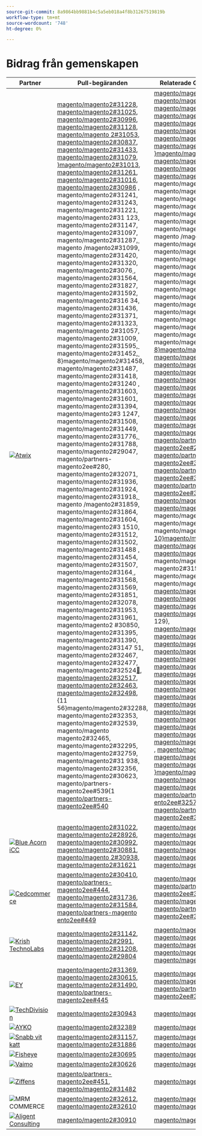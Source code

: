 ```yaml
---
source-git-commit: 8a9864bb9881b4c5a5eb018a4f8b31267519819b
workflow-type: tm+mt
source-wordcount: '748'
ht-degree: 0%

---
```

# Bidrag från gemenskapen

| Partner | Pull-begäranden | Relaterade GitHub-problem |
| ------- | ------- | ------- |
| <a target="_blank" href="https://partners.magento.com/portal/directory/?query=Atwix"><img alt="Atwix" src="https://avatars.githubusercontent.com/t/2617739?s=400&v=4"></a> | [magento/magento2#31228](https://github.com/magento/magento2/pull/31228), [magento/magento2#31025](https://github.com/magento/magento2/pull/31025), [magento/magento2#30996](https://github.com/magento/magento2/pull/30996), [magento/magento2#31128](https://github.com/magento/magento2/pull/31128), [magento/magento 2#31053](https://github.com/magento/magento2/pull/31053), [magento/magento2#30837](https://github.com/magento/magento2/pull/30837), [magento/magento2#31433](https://github.com/magento/magento2/pull/31433), [magento/magento2#31079](https://github.com/magento/magento2/pull/31079), [&rbrace;magento/magento2#31013](https://github.com/magento/magento2/pull/31013), [magento/magento2#31261](https://github.com/magento/magento2/pull/31261), [magento/magento2#31016](https://github.com/magento/magento2/pull/31016), [magento/magento2#30986](https://github.com/magento/magento2/pull/30986) [, &#x200B;](https://github.com/magento/magento2/pull/31241)magento/magento2#31241[, &#x200B;](https://github.com/magento/magento2/pull/31243)magento/magento2#31243[, &#x200B;](https://github.com/magento/magento2/pull/31221)magento/magento2#31221[, &#x200B;](https://github.com/magento/magento2/pull/31123)magento/magento2#31 123[, &#x200B;](https://github.com/magento/magento2/pull/31147)magento/magento2#31147[, &#x200B;](https://github.com/magento/magento2/pull/31097)magento/magento2#31097[, &#x200B;](https://github.com/magento/magento2/pull/31287)magento/magento2#31287[, &#x200B;](https://github.com/magento/magento2/pull/31099)magento /magento2#31099[, &#x200B;](https://github.com/magento/magento2/pull/31420)magento/magento2#31420[, &#x200B;](https://github.com/magento/magento2/pull/31320)magento/magento2#31320[, &#x200B;](https://github.com/magento/magento2/pull/30776)magento/magento2#3076[&#x200B; , &#x200B;](https://github.com/magento/magento2/pull/31564)magento/magento2#31564[, &#x200B;](https://github.com/magento/magento2/pull/31827)magento/magento2#31827[, &#x200B;](https://github.com/magento/magento2/pull/31592)magento/magento2#31592[, &#x200B;](https://github.com/magento/magento2/pull/31634)magento/magento2#316 34[, &#x200B;](https://github.com/magento/magento2/pull/31436)magento/magento2#31436[, &#x200B;](https://github.com/magento/magento2/pull/31371)magento/magento2#31371[, &#x200B;](https://github.com/magento/magento2/pull/31323)magento/magento2#31323[, &#x200B;](https://github.com/magento/magento2/pull/31057)magento/magento 2#31057[, &#x200B;](https://github.com/magento/magento2/pull/31009)magento/magento2#31009[, &#x200B;](https://github.com/magento/magento2/pull/31595)magento/magento2#31595[, &#x200B;](https://github.com/magento/magento2/pull/31452) magento/magento2#31452[, &#x200B;](https://github.com/magento/magento2/pull/31458) 8&rbrace;magento/magento2#31458[, &#x200B;](https://github.com/magento/magento2/pull/31487)magento/magento2#31487[, &#x200B;](https://github.com/magento/magento2/pull/31418)magento/magento2#31418[, &#x200B;](https://github.com/magento/magento2/pull/31240)magento/magento2#31240 [, &#x200B;](https://github.com/magento/magento2/pull/31603)magento/magento2#31603[, &#x200B;](https://github.com/magento/magento2/pull/31601)magento/magento2#31601[, &#x200B;](https://github.com/magento/magento2/pull/31394)magento/magento2#31394[, &#x200B;](https://github.com/magento/magento2/pull/31247)magento/magento2#3 1247[, &#x200B;](https://github.com/magento/magento2/pull/31508)magento/magento2#31508[, &#x200B;](https://github.com/magento/magento2/pull/31449)magento/magento2#31449[, &#x200B;](https://github.com/magento/magento2/pull/31776)magento/magento2#31776[, &#x200B;](https://github.com/magento/magento2/pull/31788) magento/magento2#31788[, &#x200B;](https://github.com/magento/magento2/pull/29047)magento/magento2#29047[, &#x200B;](https://github.com/magento/partners-magento2ee/pull/280)magento/partners-magento2ee#280[, &#x200B;](https://github.com/magento/magento2/pull/32071)magento/magento2#32071[, &#x200B;](https://github.com/magento/magento2/pull/31936)magento/magento2#31936[, &#x200B;](https://github.com/magento/magento2/pull/31924)magento/magento2#31924[, &#x200B;](https://github.com/magento/magento2/pull/31918)magento/magento2#31918[, &#x200B;](https://github.com/magento/magento2/pull/31859)magento /magento2#31859[, &#x200B;](https://github.com/magento/magento2/pull/31864)magento/magento2#31864[, &#x200B;](https://github.com/magento/magento2/pull/31604)magento/magento2#31604[, &#x200B;](https://github.com/magento/magento2/pull/31510)magento/magento2#3 1510[, &#x200B;](https://github.com/magento/magento2/pull/31512)magento/magento2#31512[, &#x200B;](https://github.com/magento/magento2/pull/31502)magento/magento2#31502[, &#x200B;](https://github.com/magento/magento2/pull/31488)magento/magento2#31488 [, &#x200B;](https://github.com/magento/magento2/pull/31454)magento/magento2#31454[, &#x200B;](https://github.com/magento/magento2/pull/31507)magento/magento2#31507[, &#x200B;](https://github.com/magento/magento2/pull/31164)magento/magento2#3164[&#x200B; , &#x200B;](https://github.com/magento/magento2/pull/31568)magento/magento2#31568[, &#x200B;](https://github.com/magento/magento2/pull/31569)magento/magento2#31569[, &#x200B;](https://github.com/magento/magento2/pull/31851)magento/magento2#31851[, &#x200B;](https://github.com/magento/magento2/pull/32078)magento/magento2#32078[, &#x200B;](https://github.com/magento/magento2/pull/31953)magento/magento2#31953[, &#x200B;](https://github.com/magento/magento2/pull/31961)magento/magento2#31961[, &#x200B;](https://github.com/magento/magento2/pull/30850)magento/magento2 #30850[, &#x200B;](https://github.com/magento/magento2/pull/31395)magento/magento2#31395[, &#x200B;](https://github.com/magento/magento2/pull/31390)magento/magento2#31390[, &#x200B;](https://github.com/magento/magento2/pull/31451)magento/magento2#3147 51[, &#x200B;](https://github.com/magento/magento2/pull/32467)magento/magento2#32467[, &#x200B;](https://github.com/magento/magento2/pull/32477)magento/magento2#32477[, &#x200B;](https://github.com/magento/magento2/pull/32524)magento/magento2#32524[&#128279;](https://github.com/magento/magento2/pull/32517), [magento/magento2#32517](https://github.com/magento/magento2/pull/32463), [magento/magento2#32463](https://github.com/magento/magento2/pull/32498), [magento/magento2#32498](https://github.com/magento/magento2/pull/32288), {11 56}magento/magento2#32288[, &#x200B;](https://github.com/magento/magento2/pull/32353)magento/magento2#32353[, &#x200B;](https://github.com/magento/magento2/pull/32539)magento/magento2#32539[, &#x200B;](https://github.com/magento/magento2/pull/32465)magento/magento magento2#32465[, &#x200B;](https://github.com/magento/magento2/pull/32295)magento/magento2#32295[, &#x200B;](https://github.com/magento/magento2/pull/32759)magento/magento2#32759[, &#x200B;](https://github.com/magento/magento2/pull/31938)magento/magento2#31 938[, &#x200B;](https://github.com/magento/magento2/pull/32356)magento/magento2#32356[, &#x200B;](https://github.com/magento/magento2/pull/30623)magento/magento2#30623[, &#x200B;](https://github.com/magento/partners-magento2ee/pull/539)magento/partners-magento2ee#539{1 [magento/partners-magento2ee#540](https://github.com/magento/partners-magento2ee/pull/540) | [magento/magento2#31233](https://github.com/magento/magento2/issues/31233), [magento/magento2#31031](https://github.com/magento/magento2/issues/31031), [magento/magento2#31056](https://github.com/magento/magento2/issues/31056), [magento/magento2#31130](https://github.com/magento/magento2/issues/31130), [magento/magento 2#31074](https://github.com/magento/magento2/issues/31074), [magento/magento2#30858](https://github.com/magento/magento2/issues/30858), [magento/magento2#31438](https://github.com/magento/magento2/issues/31438), [magento/magento2#3160](https://github.com/magento/magento2/issues/31160), [}magento/magento2#31034](https://github.com/magento/magento2/issues/31034), [magento/magento2#31168](https://github.com/magento/magento2/issues/31168), [magento/magento2#31033](https://github.com/magento/magento2/issues/31033), [magento/magento2#31039](https://github.com/magento/magento2/issues/31039) [, &#x200B;](https://github.com/magento/magento2/issues/31250)magento/magento2#31250[, &#x200B;](https://github.com/magento/magento2/issues/31249)magento/magento2#31249[, &#x200B;](https://github.com/magento/magento2/issues/31234)magento/magento2#31234[, &#x200B;](https://github.com/magento/magento2/issues/31129)magento/magento2#31 129[, &#x200B;](https://github.com/magento/magento2/issues/31153)magento/magento2#31153[, &#x200B;](https://github.com/magento/magento2/issues/31132)magento/magento2#31132[, &#x200B;](https://github.com/magento/magento2/issues/31290)magento/magento2#31290[, &#x200B;](https://github.com/magento/magento2/issues/31131)magento /magento2#31131[, &#x200B;](https://github.com/magento/magento2/issues/31440)magento/magento2#31440[, &#x200B;](https://github.com/magento/magento2/issues/31327)magento/magento2#31327[, &#x200B;](https://github.com/magento/magento2/issues/30784)magento/magento2#30784[&#x200B; , &#x200B;](https://github.com/magento/magento2/issues/31575)magento/magento2#31575[, &#x200B;](https://github.com/magento/magento2/issues/31844)magento/magento2#31844[, &#x200B;](https://github.com/magento/magento2/issues/31628)magento/magento2#31628[, &#x200B;](https://github.com/magento/magento2/issues/31647)magento/magento2#316 47[, &#x200B;](https://github.com/magento/magento2/issues/31437)magento/magento2#31437[, &#x200B;](https://github.com/magento/magento2/issues/31442)magento/magento2#31442[, &#x200B;](https://github.com/magento/magento2/issues/31325)magento/magento2#31325[, &#x200B;](https://github.com/magento/magento2/issues/31073)magento/magento 2#31073[, &#x200B;](https://github.com/magento/magento2/issues/31036)magento/magento2#31036[, &#x200B;](https://github.com/magento/magento2/issues/31627)magento/magento2#31627[, &#x200B;](https://github.com/magento/magento2/issues/31632) magento/magento2#31632[, &#x200B;](https://github.com/magento/magento2/issues/31522) [&#x200B; 8&rbrace;magento/magento2#31522](https://github.com/magento/magento2/issues/31521), [magento/magento2#31521](https://github.com/magento/magento2/issues/31441), [magento/magento2#31441](https://github.com/magento/magento2/issues/31251), [magento/magento2#31251 &#x200B;](https://github.com/magento/magento2/issues/31624), [magento/magento2#31624](https://github.com/magento/magento2/issues/31626), [magento/magento2#31626](https://github.com/magento/magento2/issues/31403), [magento/magento2#31403](https://github.com/magento/magento2/issues/31248), [magento/magento2#3 1248](https://github.com/magento/magento2/issues/31516), [magento/magento2#31516](https://github.com/magento/magento2/issues/31524), [magento/magento2#31524](https://github.com/magento/magento2/issues/31801), [magento/magento2#31801](https://github.com/magento/magento2/issues/28522), [&#x200B; magento/magento2#28522](https://github.com/magento/partners-magento2ee/issues/28586), [magento/partners-magento2ee#28586](https://github.com/magento/partners-magento2ee/issues/31435), [magento/partners-magento2ee#31435](https://github.com/magento/partners-magento2ee/issues/31560), [magento/partners-magento2ee#31 560](https://github.com/magento/partners-magento2ee/issues/31561), [magento/partners-magento2ee#31561](https://github.com/magento/magento2/issues/32072), [magento/magento2#32072](https://github.com/magento/magento2/issues/31937), [magento/magento2#31937](https://github.com/magento/magento2/issues/31902) [, &#x200B;](https://github.com/magento/magento2/issues/31860)magento/magento2#31902[, &#x200B;](https://github.com/magento/magento2/issues/31865)magento/magento2#31860[, &#x200B;](https://github.com/magento/magento2/issues/31623)magento/magento2#31865[, {11 10}magento/magento2#31623](https://github.com/magento/magento2/issues/31515), [magento/magento2#31515](https://github.com/magento/magento2/issues/31514), [magento/magento2#31514](https://github.com/magento/magento2/issues/31519), magento/magento magento2#31519[, &#x200B;](https://github.com/magento/magento2/issues/31520)magento/magento2#31520[, &#x200B;](https://github.com/magento/magento2/issues/31517)magento/magento2#31517[, magento/magento2#31 075](https://github.com/magento/magento2/issues/31075), [magento/magento2#31574](https://github.com/magento/magento2/issues/31574), [magento/magento2#31573](https://github.com/magento/magento2/issues/31573), [magento/magento2#31852](https://github.com/magento/magento2/issues/31852) 129&rbrace;, [magento/magento2#32079](https://github.com/magento/magento2/issues/32079), [magento/magento2#31954](https://github.com/magento/magento2/issues/31954), [magento/magento2#31962](https://github.com/magento/magento2/issues/31962) [magento/magento2#30855](https://github.com/magento/magento2/issues/30855), [magento/magento2#30645](https://github.com/magento/magento2/issues/30645), [magento/magento2#31523](https://github.com/magento/magento2/issues/31523), [&#x200B; magento/magento2#32505](https://github.com/magento/magento2/issues/32505), [magento/magento2#32504](https://github.com/magento/magento2/issues/32504), [magento/magento2#32583](https://github.com/magento/magento2/issues/32583), [magento/magento2#3 32518](https://github.com/magento/magento2/issues/32518), [magento/magento2#32507](https://github.com/magento/magento2/issues/32507), [magento/magento2#32569](https://github.com/magento/magento2/issues/32569), [magento/magento2#3250 &#x200B;](https://github.com/magento/magento2/issues/32502), [magento/magento2#32379](https://github.com/magento/magento2/issues/32379), [magento/magento2#32279](https://github.com/magento/magento2/issues/32279), [magento/magento2#32568{166 &#x200B;](https://github.com/magento/magento2/issues/32568), [magento/magento2#32506](https://github.com/magento/magento2/issues/32506), [magento/magento2#32377](https://github.com/magento/magento2/issues/32377), [magento/magento2#4451](https://github.com/magento/magento2/issues/4451), [}magento/magento2#32577](https://github.com/magento/magento2/issues/32577), [magento/magento2#29631](https://github.com/magento/magento2/issues/29631), [magento/magento2#30210](https://github.com/magento/magento2/issues/30210), [magento/partners-magento ento2ee#32574](https://github.com/magento/partners-magento2ee/issues/32574), [magento/partners-magento2ee#32928](https://github.com/magento/partners-magento2ee/issues/32928) |
| <a target="_blank" href="https://solutionpartners.adobe.com/s/directory/detail/blue+acorn+ici"><img alt="Blue Acorn iCC" src="https://avatars.githubusercontent.com/t/2916141?s=400&v=4"></a> | [magento/magento2#31022](https://github.com/magento/magento2/pull/31022), [magento/magento2#28926](https://github.com/magento/magento2/pull/28926), [magento/magento2#30992](https://github.com/magento/magento2/pull/30992), [magento/magento2#30881](https://github.com/magento/magento2/pull/30881), [magento/magento 2#30938](https://github.com/magento/magento2/pull/30938), [magento/magento2#31621](https://github.com/magento/magento2/pull/31621) | [magento/magento2#30265](https://github.com/magento/magento2/issues/30265), [magento/magento2#29528](https://github.com/magento/magento2/issues/29528), [magento/magento2#30286](https://github.com/magento/magento2/issues/30286), [magento/magento2#3080](https://github.com/magento/magento2/issues/30880), [magento/magento 2#29690](https://github.com/magento/magento2/issues/29690), [magento/magento2#27678](https://github.com/magento/magento2/issues/27678) |
| <a target="_blank" href="https://partners.magento.com/portal/directory/?query=Cedcommerce"><img alt="Cedcommerce" src="https://avatars.githubusercontent.com/t/3028824?s=400&v=4"></a> | [magento/magento2#30410](https://github.com/magento/magento2/pull/30410), [magento/partners-magento2ee#444](https://github.com/magento/partners-magento2ee/pull/444), [magento/magento2#31736](https://github.com/magento/magento2/pull/31736), [magento/magento2#31584](https://github.com/magento/magento2/pull/31584), [magento/partners-magento ento2ee#449](https://github.com/magento/partners-magento2ee/pull/449) | [magento/magento2#30424](https://github.com/magento/magento2/issues/30424), [magento/partners-magento2ee#3111](https://github.com/magento/partners-magento2ee/issues/31111), [magento/magento2#31660](https://github.com/magento/magento2/issues/31660), [magento/partners-magento2ee#31331](https://github.com/magento/partners-magento2ee/issues/31331) |
| <a target="_blank" href="https://solutionpartners.adobe.com/s/directory/detail/krish+technolabs"><img alt="Krish TechnoLabs" src="https://avatars.githubusercontent.com/t/2849637?s=400&v=4"></a> | [magento/magento2#31142](https://github.com/magento/magento2/pull/31142), [magento/magento2#2991](https://github.com/magento/magento2/pull/29991), [magento/magento2#31208](https://github.com/magento/magento2/pull/31208), [magento/magento2#29804](https://github.com/magento/magento2/pull/29804) | [magento/magento2#30911](https://github.com/magento/magento2/issues/30911), [magento/magento2#29936](https://github.com/magento/magento2/issues/29936), [magento/magento2#3188](https://github.com/magento/magento2/issues/31188), [magento/magento2#29365](https://github.com/magento/magento2/issues/29365), [magento/magento 2#29805](https://github.com/magento/magento2/issues/29805) |
| <a target="_blank" href="https://partners.magento.com/portal/directory/?query=EY"><img alt="EY" src="https://avatars.githubusercontent.com/t/3415735?s=400&v=4"></a> | [magento/magento2#31369](https://github.com/magento/magento2/pull/31369), [magento/magento2#30615](https://github.com/magento/magento2/pull/30615), [magento/magento2#31490](https://github.com/magento/magento2/pull/31490), [magento/partners-magento2ee#445](https://github.com/magento/partners-magento2ee/pull/445) | [magento/magento2#4451](https://github.com/magento/magento2/issues/4451), [magento/magento2#29302](https://github.com/magento/magento2/issues/29302), [magento/partners-magento2ee#31196](https://github.com/magento/partners-magento2ee/issues/31196) |
| <a target="_blank" href="https://partners.magento.com/portal/directory/?query=TechDivision"><img alt="TechDivision" src="https://avatars.githubusercontent.com/t/2617775?s=400&v=4"></a> | [magento/magento2#30943](https://github.com/magento/magento2/pull/30943) | [magento/magento2#30936](https://github.com/magento/magento2/issues/30936) |
| <a target="_blank" href="https://partners.magento.com/portal/directory/?query=AYKO"><img alt="AYKO" src="https://avatars.githubusercontent.com/t/2841512?s=400&v=4"></a> | [magento/magento2#32389](https://github.com/magento/magento2/pull/32389) | [magento/magento2#32088](https://github.com/magento/magento2/issues/32088) |
| <a target="_blank" href="https://solutionpartners.adobe.com/s/directory/detail/fast+white+cat"><img alt="Snabb vit katt" src="https://avatars.githubusercontent.com/t/3579504?s=400&v=4"></a> | [magento/magento2#31157](https://github.com/magento/magento2/pull/31157), [magento/magento2#31886](https://github.com/magento/magento2/pull/31886) | [magento/magento2#30724](https://github.com/magento/magento2/issues/30724), [magento/magento2#30471](https://github.com/magento/magento2/issues/30471) |
| <a target="_blank" href="https://partners.magento.com/portal/directory/?query=Fisheye"><img alt="Fisheye" src="https://avatars.githubusercontent.com/t/3171724?s=400&v=4"></a> | [magento/magento2#30695](https://github.com/magento/magento2/pull/30695) | [magento/magento2#30788](https://github.com/magento/magento2/issues/30788) |
| <a target="_blank" href="https://partners.magento.com/portal/directory/?query=Vaimo"><img alt="Vaimo" src="https://avatars.githubusercontent.com/t/2617778?s=400&v=4"></a> | [magento/magento2#30626](https://github.com/magento/magento2/pull/30626) | [magento/magento2#30622](https://github.com/magento/magento2/issues/30622) |
| <a target="_blank" href="https://partners.magento.com/portal/directory/?query=Ziffity"><img alt="Ziffens" src="https://avatars.githubusercontent.com/t/3432500?s=400&v=4"></a> | [magento/partners-magento2ee#451](https://github.com/magento/partners-magento2ee/pull/451), [magento/magento2#31482](https://github.com/magento/magento2/pull/31482) | [magento/magento2#31557](https://github.com/magento/magento2/issues/31557) |
| <img alt="MRM COMMERCE" src="https://avatars.githubusercontent.com/t/3714179?s=400&v=4"></a> | [magento/magento2#32612](https://github.com/magento/magento2/pull/32612), [magento/magento2#32610](https://github.com/magento/magento2/pull/32610) | [magento/magento2#32578](https://github.com/magento/magento2/issues/32578), [magento/magento2#32658](https://github.com/magento/magento2/issues/32658) |
| <a target="_blank" href="https://solutionpartners.adobe.com/s/directory/detail/aligent+consulting"><img alt="Aligent Consulting" src="https://avatars.githubusercontent.com/t/2686050?s=400&v=4"></a> | [magento/magento2#30910](https://github.com/magento/magento2/pull/30910) | [magento/magento2#30909](https://github.com/magento/magento2/issues/30909) |
